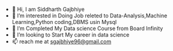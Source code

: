 - 👋 Hi, I am Siddharth Gajbhiye
- 👀 I’m interested in Doing Job releted to Data-Analysis,Machine Learning,Python coding,DBMS usin Mysql
- 🌱 I’m Completed My Data science Course from Board Infinity
- 💞️ I’m looking to Start My career in data science
- 📫 reach me at sgajbhiye96@gmail.com

<!---
sgajbhiye96/sgajbhiye96 is a ✨ special ✨ repository because its `README.md` (this file) appears on your GitHub profile.
You can click the Preview link to take a look at your changes.
